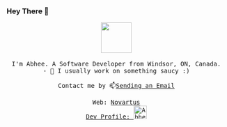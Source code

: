 ### Hey There 👋

<p align="center">
  <img src="https://user-images.githubusercontent.com/5679180/79618120-0daffb80-80be-11ea-819e-d2b0fa904d07.gif" width="70px">
  <br><br>
  <samp>
I'm Abhee. A Software Developer from Windsor, ON, Canada.
    <br>
    - 🔭 I usually work on something saucy :) 
     <br><br>Contact me by 📫<a href="mailto:hudaniabhee@gmail.com">Sending an Email</a>
     <br><br>Web: <a href="https://novartus.github.io">Novartus</a>
    <a href="https://dev.to/hudaniabhee">
     <br>
  Dev Profile: <img src="https://d2fltix0v2e0sb.cloudfront.net/dev-badge.svg" alt="Abhee ☕ 's DEV Profile" height="30" width="30">
</a>
  </samp>
</p>
<!--
**Novartus/Novartus** is a ✨ _special_ ✨ repository because its `README.md` (this file) appears on your GitHub profile.

Here are some ideas to get you started:

- 🔭 I’m currently working on ...
- 🌱 I’m currently learning ...
- 👯 I’m looking to collaborate on ...
- 🤔 I’m looking for help with ...
- 💬 Ask me about ...
- 📫 How to reach me: ...
- 😄 Pronouns: ...
- ⚡ Fun fact: ...
-->
